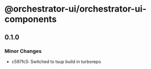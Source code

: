 # @orchestrator-ui/orchestrator-ui-components

## 0.1.0

### Minor Changes

- c597fc5: Switched to tsup build in turborepo
